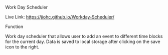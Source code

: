Work Day Scheduler

Live Link: https://jiohc.github.io/Workday-Scheduler/

Function

Work day scheduler that allows user to add an event to different time blocks for the current day. 
Data is saved to local storage after clicking on the save icon to the right.
